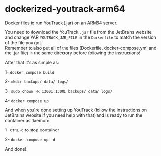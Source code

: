 # dockerized-youtrack-arm64
Docker files to run YouTrack (.jar) on an ARM64 server.
  
You need to download the YouTrack `.jar` file from the JetBrains website and change VAR `YOUTRACK_JAR_FILE` in the `Dockerfile` to match the version of the file you got.  
Remember to also put all of the files (Dockerfile, docker-compose.yml and the .jar file) in the same directory before following the instructions!
  
After that it's as simple as: 

1- `docker compose build`

2- `mkdir backups/ data/ logs/`

3- `sudo chown -R 13001:13001 backups/ data/ logs/`

4- `docker compose up`

And when you're done setting up YouTrack (follow the instructions on JetBrains website if you need help with that) and is ready to run the container as daemon:

1- `CTRL+C` to stop container

2- `docker compose up -d`

And done!

